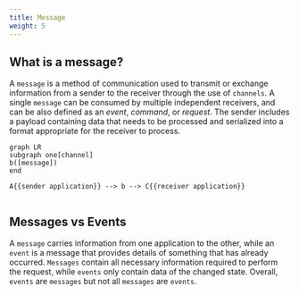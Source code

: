 ```yaml
---
title: Message
weight: 5
---
```


## What is a message?
A `message` is a method of communication used to transmit or exchange information from a sender to the receiver through the use of `channels`. A single `message` can be consumed by multiple independent receivers, and can be also defined as an _event_, _command_, or _request_. The sender includes a payload containing data that needs to be processed and serialized into a format appropriate for the receiver to process.


``` mermaid
graph LR
subgraph one[channel]
b([message])
end

A{{sender application}} --> b --> C{{receiver application}}
  
```

## Messages vs Events
A `message` carries information from one application to the other, while an `event` is a message that provides details of something that has already occurred. `Messages` contain all necessary information required to perform the request, while `events` only contain data of the changed state.
Overall, `events` are `messages` but not all `messages` are `events`.

